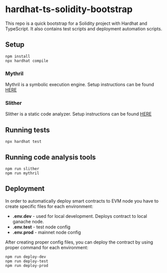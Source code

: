 # hardhat-ts-solidity-bootstrap
This repo is a quick bootstrap for a Solidity project with Hardhat and TypeScript. It also contains test scripts and deployment automation scripts.
## Setup
```
npm install
npx hardhat compile
```

### Mythril
Mythril is a symbolic execution engine. Setup instructions can be found [HERE](https://mythril-classic.readthedocs.io/en/master/installation.html)

### Slither
Slither is a static code analyzer. Setup instructions can be found [HERE](https://github.com/crytic/slither#how-to-install)

## Running tests
```
npx hardhat test
```

## Running code analysis tools
```
npm run slither
npm run mythril
```

## Deployment
In order to automatically deploy smart contracts to EVM node you have to create specific files for each environment:
- **.env.dev** - used for local development. Deploys contract to local ganache node.
- **.env.test** - test node config
- **.env.prod** - mainnet node config

After creating proper config files, you can deploy the contract by using proper command for each environment:
```
npm run deploy-dev
npm run deploy-test
npm run deploy-prod
```